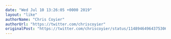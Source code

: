 ```yaml
---
date: "Wed Jul 10 13:26:05 +0000 2019"
layout: "like"
authorName: "Chris Coyier"
authorUrl: "https://twitter.com/chriscoyier"
originalPost: "https://twitter.com/chriscoyier/status/1148946496437530625"
---
```

